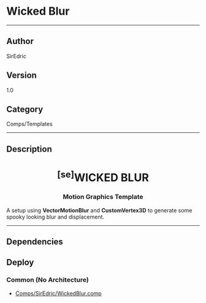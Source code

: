 # Wicked Blur
___

## Author
SirEdric

## Version
1.0

## Category
Comps/Templates

___

## Description
<h1 align="center"><sup>&#91;se&#93;</sup>WICKED BLUR</h1>

<h3 align="center">Motion Graphics Template</h3>

<p>A setup using <b>VectorMotionBlur</b> and <b>CustomVertex3D</b> to generate some spooky looking blur and displacement.</p>

___

## Dependencies

## Deploy

### Common (No Architecture)

<ul>
<li><a href="https://gitlab.com/WeSuckLess/Reactor/-/blob/master/Atoms/com.SirEdric.WickedBlur/Comps/SirEdric/WickedBlur.comp?ref_type=heads">Comps/SirEdric/WickedBlur.comp</a></li>
</ul>
